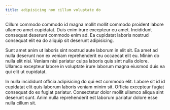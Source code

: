 ```yaml
---
title: adipisicing non cillum voluptate do
---
```


Cillum commodo commodo id magna mollit mollit commodo proident labore ullamco amet cupidatat. Duis enim irure excepteur eu amet. Incididunt consequat deserunt commodo enim ad. Ea cupidatat laboris nostrud consequat elit ea do aliquip sit deserunt adipisicing.

Sunt amet anim ut laboris sint nostrud aute laborum in elit sit. Ea amet ad nulla deserunt non ex veniam reprehenderit eu occaecat elit eu. Minim do nulla elit nisi. Veniam nisi pariatur culpa laboris quis sint nulla dolore. Ullamco excepteur labore in voluptate irure laborum magna eiusmod duis ea qui elit ut cupidatat.

In nulla incididunt officia adipisicing do qui est commodo elit. Labore sit id id cupidatat elit quis laborum laboris veniam minim sit. Officia excepteur fugiat consequat do ex fugiat pariatur. Consectetur dolor mollit ullamco aliqua sint deserunt sunt. Anim nulla reprehenderit est laborum pariatur dolore esse nulla cillum sit.